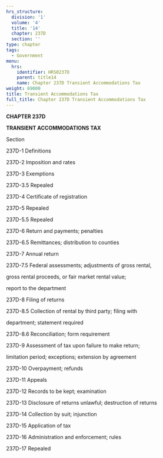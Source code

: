 ```yaml
---
hrs_structure:
  division: '1'
  volume: '4'
  title: '14'
  chapter: 237D
  section: ''
type: chapter
tags:
  - Government
menu:
  hrs:
    identifier: HRS0237D
    parent: title14
    name: Chapter 237D Transient Accommodations Tax
weight: 69000
title: Transient Accommodations Tax
full_title: Chapter 237D Transient Accommodations Tax
---
```

**CHAPTER 237D**

**TRANSIENT ACCOMMODATIONS TAX**

Section

237D-1 Definitions

237D-2 Imposition and rates

237D-3 Exemptions

237D-3.5 Repealed

237D-4 Certificate of registration

237D-5 Repealed

237D-5.5 Repealed

237D-6 Return and payments; penalties

237D-6.5 Remittances; distribution to counties

237D-7 Annual return

237D-7.5 Federal assessments; adjustments of gross rental,

gross rental proceeds, or fair market rental value;

report to the department

237D-8 Filing of returns

237D-8.5 Collection of rental by third party; filing with

department; statement required

237D-8.6 Reconciliation; form requirement

237D-9 Assessment of tax upon failure to make return;

limitation period; exceptions; extension by agreement

237D-10 Overpayment; refunds

237D-11 Appeals

237D-12 Records to be kept; examination

237D-13 Disclosure of returns unlawful; destruction of returns

237D-14 Collection by suit; injunction

237D-15 Application of tax

237D-16 Administration and enforcement; rules

237D-17 Repealed